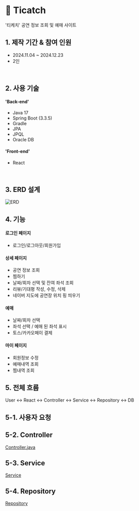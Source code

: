 # :pushpin: Ticatch
'티케치' 공연 정보 조회 및 예매 사이트

## 1. 제작 기간 & 참여 인원
- 2024.11.04 ~ 2024.12.23
- 2인

</br>

## 2. 사용 기술
#### 'Back-end'
- Java 17
- Spring Boot (3.3.5)
- Gradle
- JPA
- JPQL
- Oracle DB

#### 'Front-end'
- React
 
</br>

## 3. ERD 설계
![ERD](https://github.com/user-attachments/assets/255b9f9c-c2a8-4eaa-8a7c-d4e0371b0566)

## 4. 기능
#### 로그인 페이지
- 로그인/로그아웃/회원가입

#### 상세 페이지
- 공연 정보 조회
- 찜하기
- 날짜/회차 선택 및 잔여 좌석 조회
- 리뷰/기대평 작성, 수정, 삭제
- 네이버 지도에 공연장 위치 핑 띄우기


#### 예매
- 날짜/회차 선택
- 좌석 선택 / 예매 된 좌석 표시
- 토스/카카오페이 결제

#### 마이 페이지
- 회원정보 수정
- 예매내역 조회
- 찜내역 조회



## 5. 전체 흐름
User <-> React <-> Controller <-> Service <-> Repository <-> DB 

## 5-1. 사용자 요청


## 5-2. Controller
[Controller.java](https://github.com/namomin/Ticatch/blob/main/Project/BackEnd/ticatch/src/main/java/com/danaojo/ticatch/detail/controller/DetailController.java)

## 5-3. Service
[Service](https://github.com/namomin/Ticatch/tree/main/Project/BackEnd/ticatch/src/main/java/com/danaojo/ticatch/detail/service)

## 5-4. Repository
[Repository](https://github.com/namomin/Ticatch/tree/main/Project/BackEnd/ticatch/src/main/java/com/danaojo/ticatch/detail/Repository)


